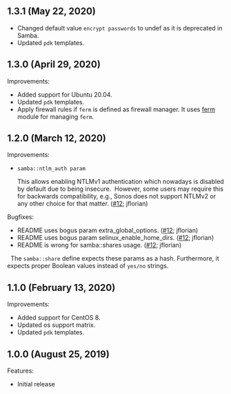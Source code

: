 ## 1.3.1 (May 22, 2020)

- Changed default value `encrypt passwords` to undef as it is deprecated in Samba.
- Updated `pdk` templates.

## 1.3.0 (April 29, 2020)

Improvements:

- Added support for Ubuntu 20.04.
- Updated `pdk` templates.
- Apply firewall rules if `ferm` is defined as firewall manager. It uses [ferm](https://forge.puppet.com/puppet/ferm) module for managing `ferm`.

## 1.2.0 (March 12, 2020)

Improvements:

- `samba::ntlm_auth param`

  This allows enabling NTLMv1 authentication which nowadays is
  disabled by default due to being insecure.  However, some users may
  require this for backwards compatibility, e.g., Sonos does not
  support NTLMv2 or any other choice for that matter.
  ([#12](https://github.com/rehanone/puppet-samba/pull/12); jflorian)

Bugfixes:

- README uses bogus param extra_global_options. ([#12](https://github.com/rehanone/puppet-samba/pull/12); jflorian)
- README uses bogus param selinux_enable_home_dirs. ([#12](https://github.com/rehanone/puppet-samba/pull/12); jflorian)
- README is wrong for samba::shares usage. ([#12](https://github.com/rehanone/puppet-samba/pull/12); jflorian)

  The `samba::share` define expects these params as a hash. Furthermore,
  it expects proper Boolean values instead of `yes/no` strings.

## 1.1.0 (February 13, 2020)

Improvements:

- Added support for CentOS 8.
- Updated os support matrix.
- Updated `pdk` templates.

## 1.0.0 (August 25, 2019)

Features:

  - Initial release
